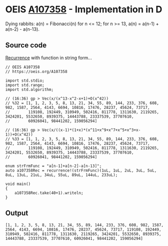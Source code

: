 # OEIS [A107358](https://oeis.org/A107358) - Implementation in D

 Dying rabbits: a(n) = Fibonacci(n) for n <= 12; for n >= 13, a(n) = a(n-1) + a(n-2) - a(n-13).
 
## Source code

[Recurrence](https://dlang.org/library/std/range/recurrence.html) with function in string form...

```
// OEIS A107358
// https://oeis.org/A107358

import std.stdio;
import std.range;
import std.algorithm;

// (16:36) gp > Vec(x/(x^13-x^2-x+1)+O(x^42))
// %32 = [1, 1, 2, 3, 5, 8, 13, 21, 34, 55, 89, 144, 233, 376, 608, 982, 1587, 2564, 4143, 6694, 10816, 17476, 28237, 45624, 73717, 
//        119108, 192449, 310949, 502416, 811778, 1311630, 2119265, 3424201, 5532650, 8939375, 14443788, 23337539, 37707610, 
//        60926041, 98441202, 159056294]

// (16:36) gp > Vec(x/((x-1)*(1+x)*(x^11+x^9+x^7+x^5+x^3+x-1))+O(x^42))
// %33 = [1, 1, 2, 3, 5, 8, 13, 21, 34, 55, 89, 144, 233, 376, 608, 982, 1587, 2564, 4143, 6694, 10816, 17476, 28237, 45624, 73717, 
//        119108, 192449, 310949, 502416, 811778, 1311630, 2119265, 3424201, 5532650, 8939375, 14443788, 23337539, 37707610, 
//        60926041, 98441202, 159056294]

enum strFrmFunc = "a[n-1]+a[n-2]-a[n-13]";
auto a107358Rec = recurrence!(strFrmFunc)(1uL, 1uL, 2uL, 3uL, 5uL, 8uL, 13uL, 21uL, 34uL, 55uL, 89uL, 144uL, 233uL);

void main()
{
	a107358Rec.take(40+1).writeln;
}
```
## Output

```text
[1, 1, 2, 3, 5, 8, 13, 21, 34, 55, 89, 144, 233, 376, 608, 982, 1587, 2564, 4143, 6694, 10816, 17476, 28237, 45624, 73717, 119108, 192449, 310949, 502416, 811778, 1311630, 2119265, 3424201, 5532650, 8939375, 14443788, 23337539, 37707610, 60926041, 98441202, 159056294]
```

